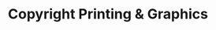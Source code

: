 ---
title: "Copyright Printing & Graphics"
url: /erie/copyright-printing-und-graphics/
shop: Kopieren
---